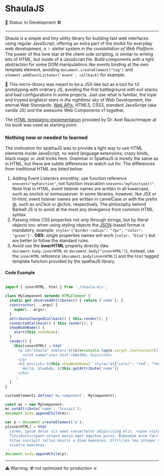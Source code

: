 # ShaulaJS

🚧 Status: In Development 🛠️

***

Shaula is a simple and tiny utility library for building fast web interfaces using regular JavaScript, offering an extra part of the toolkit for everyday web development, _a ✨ stellar system in the constellation of Web Platform_. The power of this lone star at the client-side scripting, is similar to writing bits of HTML, but inside of a JavaScript file. Build components with a light abstraction for some DOM manipulations like events binding at the own template element, avoiding `document.createElement("tag")` and `element.addEventListener('event', callback)` for example.

🔧 This micro-library was meant to be a JSX-like but as a tool for UI prototyping with ordinary JS, avoiding the first battleground with evil stacks and bad configurations in some projects. Just use what is familiar, the loyal and trusted _brightest stars in the nighttime sky_ of Web Development, the eternal Web Standards: [Web APIs](https://developer.mozilla.org/en-US/docs/Web/API), HTML5, CSS3, standard JavaScript (aka vanilla JS) and the awesome Web Components v1 together.

The [HTML templating implementation](http://exploringjs.com/es6/ch_template-literals.html#sec_html-tag-function-implementation) provided by Dr. Axel Rauschmayer at his book was used as starting point.

### Nothing new or needed to learned

The motivation for spathaJS was to provide a light way to use HTML elements inside JavaScript, no weird language extensions, crazy binds, black magic or Jedi tricks here. Grammar in SpathaJS is mostly the same as in HTML, but there are subtle differences to watch out for. The differences from traditional HTML are listed below:

1. Adding Event Listeners smoothly: use function reference `onevent="myFunction"`, not function invocation `onevent="myFunction()"`. Note that in HTML, event listener names are written in all lowercase, such as onclick or onmouseover. In some libraries, however, like JSX or lit-html, event listener names are written in camelCase or with the prefix @, such as onClick or @click, respectively. The philosophy behind Barbell JS is to avoid at the most any divergence from common HTML syntax.
2. Passing inline CSS properties not only through strings, but by literal objects too: when using styling objects the [JSON](https://www.json.org/)-based format is mandatory, example: `style='{"border-radius": "7px", "color": "green"}'`. **OBS:** single properties names will work `{color: "blue"}` but are better to follow the standard rules.
3. Avoid use the **innerHTML** property directly (like `document.body.innerHTML` or `document.body["innerHTML"]`), instead, use the `innerHTML` reference (`document.body[innerHTML]`) and the  `html` tagged template function provided by the spathaJS library.

#### Code Example

```javascript

import { innerHTML, html } from './shaula.mjs';

class MyComponent extends HTMLElement {
  static get observedAttributes() { return ['name']; }
  constructor(...args) {
    super(...args);
  }
  attributeChangedCallback() { this.render(); }
  connectedCallback() { this.render(); }
  showNodeName() {
    alert(this.nodeName);
  }
  render() {
    this[innerHTML] = html`
      <p id="shaula" onblur='${(e)=>console.log(e.target.textContent)}' class='par' name="λ" contenteditable>
        <slot name="user-text">&#x3bb; Sco</slot>
      </p>
      <h1 onclick='${this.showNodeName}' style="${{"color": "red", "font-size": "5em"}}">
        Hello, &lambda; ${this.getAttribute('name')}
      </h1>
    `;
  }
}

customElements.define('my-component', MyComponent);

const mc = new MyComponent;
mc.setAttribute('name', 'Scorpii');
document.body.appendChild(mc);

var p = document.createElement('p');
p[innerHTML] = html`
  Lorem, ipsum dolor sit amet consectetur adipisicing elit. <span style="${{"color": "green"}}">
  Tincidunt</span> ornare massa eget egestas purus. Bibendum enim facilisis gravida neque convallis a. 
  Vitae suscipit tellus mauris a diam maecenas. Ultricies leo integer malesuada nunc vel risus commodo 
  viverra maecenas.
`;
document.body.appendChild(p);

```

---

⚠️ Warning: ☢️ not optimized for production ☣️
